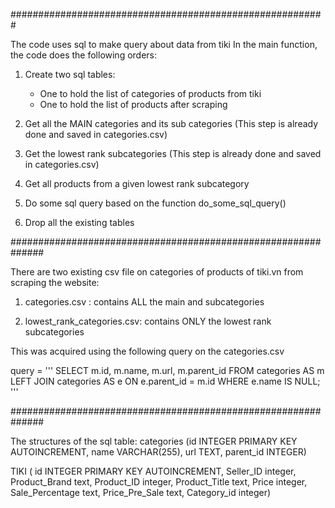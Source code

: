 #########################################################

The code uses sql to make query about data from tiki
In the main function, the code does the following orders:
1. Create two sql tables:
    - One to hold the list of categories of products from tiki 
    - One to hold the list of products after scraping

2. Get all the MAIN categories and its sub categories (This step is already done and saved in categories.csv)

3. Get the lowest rank subcategories (This step is already done and saved in categories.csv)

4. Get all products from a given lowest rank subcategory

5. Do some sql query based on the function do_some_sql_query()

6. Drop all the existing tables

##############################################################

There are two existing csv file on categories of products of tiki.vn from scraping the website:

1. categories.csv : contains ALL the main and subcategories

2. lowest_rank_categories.csv: contains ONLY the lowest rank subcategories

This was acquired using the following query on the categories.csv

query =     '''
            SELECT m.id, m.name, m.url, m.parent_id
            FROM categories AS m 
            LEFT JOIN categories AS e ON e.parent_id = m.id 
            WHERE e.name IS NULL;
            '''

##############################################################

The structures of the sql table:
categories (id INTEGER PRIMARY KEY AUTOINCREMENT,
            name VARCHAR(255),
            url TEXT, 
            parent_id INTEGER)

TIKI (  id INTEGER PRIMARY KEY AUTOINCREMENT,
        Seller_ID integer, 
        Product_Brand text, 
        Product_ID integer,
        Product_Title text,
        Price integer,
        Sale_Percentage text,
        Price_Pre_Sale text,
        Category_id integer)
